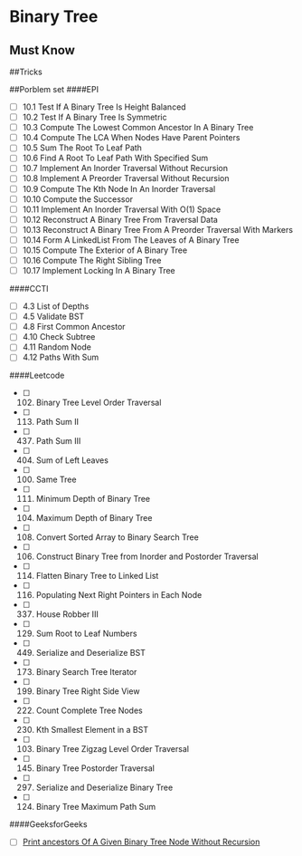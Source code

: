 # Binary Tree

## Must Know

##Tricks

##Porblem set
####EPI
- [ ] 10.1 Test If A Binary Tree Is Height Balanced
- [ ] 10.2 Test If A Binary Tree Is Symmetric
- [ ] 10.3 Compute The Lowest Common Ancestor In A Binary Tree
- [ ] 10.4 Compute The LCA When Nodes Have Parent Pointers
- [ ] 10.5 Sum The Root To Leaf Path 
- [ ] 10.6 Find A Root To Leaf Path With Specified Sum 
- [ ] 10.7 Implement An Inorder Traversal Without Recursion
- [ ] 10.8 Implement A Preorder Traversal Without Recursion
- [ ] 10.9 Compute The Kth Node In An Inorder Traversal
- [ ] 10.10 Compute the Successor
- [ ] 10.11 Implement An Inorder Traversal With O(1) Space
- [ ] 10.12 Reconstruct A Binary Tree From Traversal Data
- [ ] 10.13 Reconstruct A Binary Tree From A Preorder Traversal With Markers
- [ ] 10.14 Form A LinkedList From The Leaves of A Binary Tree
- [ ] 10.15 Compute The Exterior of A Binary Tree
- [ ] 10.16 Compute The Right Sibling Tree 
- [ ] 10.17 Implement Locking In A Binary Tree

####CCTI
- [ ] 4.3 List of Depths
- [ ] 4.5 Validate BST
- [ ] 4.8 First Common Ancestor
- [ ] 4.10 Check Subtree
- [ ] 4.11 Random Node
- [ ] 4.12 Paths With Sum

####Leetcode
- [ ] 102. Binary Tree Level Order Traversal
- [ ] 113. Path Sum II
- [ ] 437. Path Sum III
- [ ] 404. Sum of Left Leaves
- [ ] 100. Same Tree
- [ ] 111. Minimum Depth of Binary Tree
- [ ] 104. Maximum Depth of Binary Tree
- [ ] 108. Convert Sorted Array to Binary Search Tree
- [ ] 106. Construct Binary Tree from Inorder and Postorder Traversal
- [ ] 114. Flatten Binary Tree to Linked List
- [ ] 116. Populating Next Right Pointers in Each Node
- [ ] 337. House Robber III
- [ ] 129. Sum Root to Leaf Numbers
- [ ] 449. Serialize and Deserialize BST
- [ ] 173. Binary Search Tree Iterator
- [ ] 199. Binary Tree Right Side View
- [ ] 222. Count Complete Tree Nodes
- [ ] 230. Kth Smallest Element in a BST
- [ ] 103. Binary Tree Zigzag Level Order Traversal
- [ ] 145. Binary Tree Postorder Traversal
- [ ] 297. Serialize and Deserialize Binary Tree
- [ ] 124. Binary Tree Maximum Path Sum


####GeeksforGeeks
- [ ] [Print ancestors Of A Given Binary Tree Node Without Recursion](http://www.geeksforgeeks.org/print-ancestors-of-a-given-binary-tree-node-without-recursion/)
